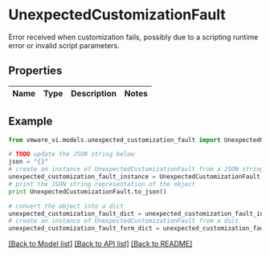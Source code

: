 # UnexpectedCustomizationFault

Error received when customization fails, possibly due to a scripting runtime error or invalid script parameters. 

## Properties
Name | Type | Description | Notes
------------ | ------------- | ------------- | -------------

## Example

```python
from vmware_vi.models.unexpected_customization_fault import UnexpectedCustomizationFault

# TODO update the JSON string below
json = "{}"
# create an instance of UnexpectedCustomizationFault from a JSON string
unexpected_customization_fault_instance = UnexpectedCustomizationFault.from_json(json)
# print the JSON string representation of the object
print UnexpectedCustomizationFault.to_json()

# convert the object into a dict
unexpected_customization_fault_dict = unexpected_customization_fault_instance.to_dict()
# create an instance of UnexpectedCustomizationFault from a dict
unexpected_customization_fault_form_dict = unexpected_customization_fault.from_dict(unexpected_customization_fault_dict)
```
[[Back to Model list]](../README.md#documentation-for-models) [[Back to API list]](../README.md#documentation-for-api-endpoints) [[Back to README]](../README.md)


